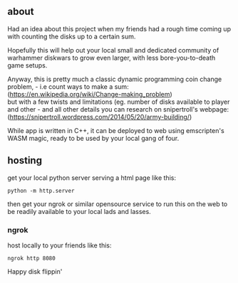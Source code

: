 ## about

Had an idea about this project when my friends
had a rough time coming up with counting the disks up to a certain sum.  


Hopefully this will help out your local small and dedicated
community of warhammer diskwars to grow even larger, with less bore-you-to-death game setups.  


Anyway, this is pretty much a classic dynamic programming
coin change problem, - i.e count ways to make a sum:  
(https://en.wikipedia.org/wiki/Change-making_problem)  
but with a few twists and limitations
(eg. number of disks available to player and other - and all other details you can research on snipertroll's webpage:  
(https://snipertroll.wordpress.com/2014/05/20/army-building/)  


While app is written in C++, it can be deployed to web using emscripten's WASM magic, ready to be used by your local gang of four.  


## hosting
get your local python server serving a html page like this:  

~~~ console
python -m http.server  
~~~
then get your ngrok or similar opensource service to run this on the web to be readily available to your local lads and lasses.  

### ngrok
host locally to your friends like this:  
~~~ console
ngrok http 8080
~~~

Happy disk flippin'  
